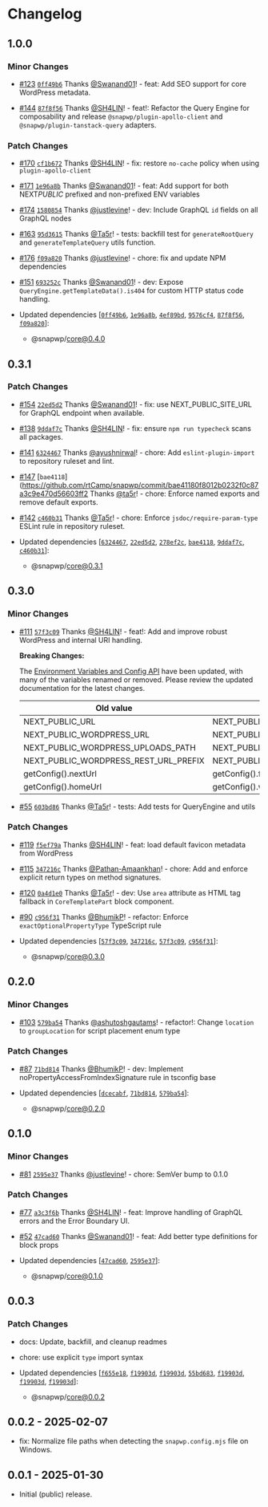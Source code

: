# Changelog

## 1.0.0

### Minor Changes

-   [#123](https://github.com/rtCamp/snapwp/pull/123) [`0ff49b6`](https://github.com/rtCamp/snapwp/commit/0ff49b60a919b005a04754d7a982973a84e902be) Thanks [@Swanand01](https://github.com/Swanand01)! - feat: Add SEO support for core WordPress metadata.

-   [#144](https://github.com/rtCamp/snapwp/pull/144) [`87f8f56`](https://github.com/rtCamp/snapwp/commit/87f8f5600039e7f72f0146f3dc1f0c77ead946bd) Thanks [@SH4LIN](https://github.com/SH4LIN)! - feat!: Refactor the Query Engine for composability and release `@snapwp/plugin-apollo-client` and `@snapwp/plugin-tanstack-query` adapters.

### Patch Changes

-   [#170](https://github.com/rtCamp/snapwp/pull/170) [`cf1b672`](https://github.com/rtCamp/snapwp/commit/cf1b6728876601313697a9cc6a107d19c680db20) Thanks [@SH4LIN](https://github.com/SH4LIN)! - fix: restore `no-cache` policy when using `plugin-apollo-client`

-   [#171](https://github.com/rtCamp/snapwp/pull/171) [`1e96a8b`](https://github.com/rtCamp/snapwp/commit/1e96a8bc9450fef814d7452f7495f85e84a8a454) Thanks [@Swanand01](https://github.com/Swanand01)! - feat: Add support for both NEXT*PUBLIC* prefixed and non-prefixed ENV variables

-   [#174](https://github.com/rtCamp/snapwp/pull/174) [`1580854`](https://github.com/rtCamp/snapwp/commit/1580854334ef3e98d2501f418572f9dac139721a) Thanks [@justlevine](https://github.com/justlevine)! - dev: Include GraphQL `id` fields on all GraphQL nodes

-   [#163](https://github.com/rtCamp/snapwp/pull/163) [`95d3615`](https://github.com/rtCamp/snapwp/commit/95d36152bc627b044105d701dc7bdbad8ea063cc) Thanks [@Ta5r](https://github.com/Ta5r)! - tests: backfill test for `generateRootQuery` and `generateTemplateQuery` utils function.

-   [#176](https://github.com/rtCamp/snapwp/pull/176) [`f09a820`](https://github.com/rtCamp/snapwp/commit/f09a820bec4cd972ae9e897aa13cf25ae6c54e27) Thanks [@justlevine](https://github.com/justlevine)! - chore: fix and update NPM dependencies

-   [#151](https://github.com/rtCamp/snapwp/pull/151) [`693252c`](https://github.com/rtCamp/snapwp/commit/693252c8bbaaedcc46d8f5958ef49b0c952cd408) Thanks [@Swanand01](https://github.com/Swanand01)! - dev: Expose `QueryEngine.getTemplateData().is404` for custom HTTP status code handling.

-   Updated dependencies [[`0ff49b6`](https://github.com/rtCamp/snapwp/commit/0ff49b60a919b005a04754d7a982973a84e902be), [`1e96a8b`](https://github.com/rtCamp/snapwp/commit/1e96a8bc9450fef814d7452f7495f85e84a8a454), [`4ef89bd`](https://github.com/rtCamp/snapwp/commit/4ef89bdee915831dcd9fb0d40aaa2aec71dea7a0), [`9576cf4`](https://github.com/rtCamp/snapwp/commit/9576cf4ad0032a3f8ee9be4831d642baffe2bfbe), [`87f8f56`](https://github.com/rtCamp/snapwp/commit/87f8f5600039e7f72f0146f3dc1f0c77ead946bd), [`f09a820`](https://github.com/rtCamp/snapwp/commit/f09a820bec4cd972ae9e897aa13cf25ae6c54e27)]:
    -   @snapwp/core@0.4.0

## 0.3.1

### Patch Changes

-   [#154](https://github.com/rtCamp/snapwp/pull/154) [`22ed5d2`](https://github.com/rtCamp/snapwp/commit/22ed5d2f0b5319adae08be211c70ed929ee626c8) Thanks [@Swanand01](https://github.com/Swanand01)! - fix: use NEXT_PUBLIC_SITE_URL for GraphQL endpoint when available.

-   [#138](https://github.com/rtCamp/snapwp/pull/138) [`9ddaf7c`](https://github.com/rtCamp/snapwp/commit/9ddaf7c89a243370afb06894e4ed9d5bde2d5e45) Thanks [@SH4LIN](https://github.com/SH4LIN)! - fix: ensure `npm run typecheck` scans all packages.

-   [#141](https://github.com/rtCamp/snapwp/pull/141) [`6324467`](https://github.com/rtCamp/snapwp/commit/6324467c240af53c5c5ffd689d39817a9c0e7a45) Thanks [@ayushnirwal](https://github.com/ayushnirwal)! - chore: Add `eslint-plugin-import` to repository ruleset and lint.

-   [#147](https://github.com/rtCamp/snapwp/pull/147) [`bae4118`](https://github.com/rtCamp/snapwp/commit/bae41180f8012b0232f0c87a3c9e470d56603ff2 Thanks [@ta5r](https://github.com/ta5r)! - chore: Enforce named exports and remove default exports.

-   [#142](https://github.com/rtCamp/snapwp/pull/142) [`c460b31`](https://github.com/rtCamp/snapwp/commit/c460b31679ea6c1817b8a340cb180c180c17a362) Thanks [@Ta5r](https://github.com/Ta5r)! - chore: Enforce `jsdoc/require-param-type` ESLint rule in repository ruleset.

-   Updated dependencies [[`6324467`](https://github.com/rtCamp/snapwp/commit/6324467c240af53c5c5ffd689d39817a9c0e7a45), [`22ed5d2`](https://github.com/rtCamp/snapwp/commit/22ed5d2f0b5319adae08be211c70ed929ee626c8), [`278ef2c`](https://github.com/rtCamp/snapwp/commit/278ef2cd96208b89689a4963e69713dcb6fa19eb), [`bae4118`](https://github.com/rtCamp/snapwp/commit/bae41180f8012b0232f0c87a3c9e470d56603ff2), [`9ddaf7c`](https://github.com/rtCamp/snapwp/commit/9ddaf7c89a243370afb06894e4ed9d5bde2d5e45), [`c460b31`](https://github.com/rtCamp/snapwp/commit/c460b31679ea6c1817b8a340cb180c180c17a362)]:
    -   @snapwp/core@0.3.1

## 0.3.0

### Minor Changes

-   [#111](https://github.com/rtCamp/snapwp/pull/111) [`57f3c09`](https://github.com/rtCamp/snapwp/commit/57f3c098ba238acb89c43ea52c588e09094ae7d5) Thanks [@SH4LIN](https://github.com/SH4LIN)! - feat!: Add and improve robust WordPress and internal URI handling.

    **Breaking Changes:**

    The [Environment Variables and Config API](../docs/config-api.md) have been updated, with many of the variables renamed or removed. Please review the updated documentation for the latest changes.

    | Old value                             | Replace with                     |
    | ------------------------------------- | -------------------------------- |
    | NEXT_PUBLIC_URL                       | NEXT_PUBLIC_FRONTEND_URL         |
    | NEXT_PUBLIC_WORDPRESS_URL             | NEXT_PUBLIC_WP_HOME_URL          |
    | NEXT_PUBLIC_WORDPRESS_UPLOADS_PATH    | NEXT_PUBLIC_WP_UPLOADS_DIRECTORY |
    | NEXT_PUBLIC_WORDPRESS_REST_URL_PREFIX | NEXT_PUBLIC_REST_URL_PREFIX      |
    | getConfig().nextUrl                   | getConfig().frontendUrl          |
    | getConfig().homeUrl                   | getConfig().wpHomeUrl            |

-   [#55](https://github.com/rtCamp/snapwp/pull/55) [`603bd86`](https://github.com/rtCamp/snapwp/commit/603bd869f9f5c36d373c73f67fb2d2991e0de11d) Thanks [@Ta5r](https://github.com/Ta5r)! - tests: Add tests for QueryEngine and utils

### Patch Changes

-   [#119](https://github.com/rtCamp/snapwp/pull/119) [`f5ef79a`](https://github.com/rtCamp/snapwp/commit/f5ef79a83f3f13fead3ee3075a32c4f7533ff525) Thanks [@SH4LIN](https://github.com/SH4LIN)! - feat: load default favicon metadata from WordPress

-   [#115](https://github.com/rtCamp/snapwp/pull/115) [`347216c`](https://github.com/rtCamp/snapwp/commit/347216c21bb0af80c644fc9fe47bbf589eb80fc8) Thanks [@Pathan-Amaankhan](https://github.com/Pathan-Amaankhan)! - chore: Add and enforce explicit return types on method signatures.

-   [#120](https://github.com/rtCamp/snapwp/pull/120) [`0a4d1e0`](https://github.com/rtCamp/snapwp/commit/0a4d1e0fba4666b6dea351098df10620ed379662) Thanks [@Ta5r](https://github.com/Ta5r)! - dev: Use `area` attribute as HTML tag fallback in `CoreTemplatePart` block component.

-   [#90](https://github.com/rtCamp/snapwp/pull/90) [`c956f31`](https://github.com/rtCamp/snapwp/commit/c956f31f3d70361f125db2373f57779df6963e45) Thanks [@BhumikP](https://github.com/BhumikP)! - refactor: Enforce `exactOptionalPropertyType` TypeScript rule

-   Updated dependencies [[`57f3c09`](https://github.com/rtCamp/snapwp/commit/57f3c098ba238acb89c43ea52c588e09094ae7d5), [`347216c`](https://github.com/rtCamp/snapwp/commit/347216c21bb0af80c644fc9fe47bbf589eb80fc8), [`57f3c09`](https://github.com/rtCamp/snapwp/commit/57f3c098ba238acb89c43ea52c588e09094ae7d5), [`c956f31`](https://github.com/rtCamp/snapwp/commit/c956f31f3d70361f125db2373f57779df6963e45)]:
    -   @snapwp/core@0.3.0

## 0.2.0

### Minor Changes

-   [#103](https://github.com/rtCamp/snapwp/pull/103) [`579ba54`](https://github.com/rtCamp/snapwp/commit/579ba54e72d78b8b5fae89c8ddcd6bbdc0487f91) Thanks [@ashutoshgautams](https://github.com/ashutoshgautams)! - refactor!: Change `location` to `groupLocation` for script placement enum type

### Patch Changes

-   [#87](https://github.com/rtCamp/snapwp/pull/87) [`71bd814`](https://github.com/rtCamp/snapwp/commit/71bd81452935736170e81dabe8fea48b6d2b8085) Thanks [@BhumikP](https://github.com/BhumikP)! - dev: Implement noPropertyAccessFromIndexSignature rule in tsconfig base

-   Updated dependencies [[`dcecabf`](https://github.com/rtCamp/snapwp/commit/dcecabfa9df535727e988d2db59bb0a6aa5d2a73), [`71bd814`](https://github.com/rtCamp/snapwp/commit/71bd81452935736170e81dabe8fea48b6d2b8085), [`579ba54`](https://github.com/rtCamp/snapwp/commit/579ba54e72d78b8b5fae89c8ddcd6bbdc0487f91)]:
    -   @snapwp/core@0.2.0

## 0.1.0

### Minor Changes

-   [#81](https://github.com/rtCamp/snapwp/pull/81) [`2595e37`](https://github.com/rtCamp/snapwp/commit/2595e376efb9a24b9caa0be9146976ec1386ffc4) Thanks [@justlevine](https://github.com/justlevine)! - chore: SemVer bump to 0.1.0

### Patch Changes

-   [#77](https://github.com/rtCamp/snapwp/pull/77) [`a3c3f6b`](https://github.com/rtCamp/snapwp/commit/a3c3f6b27994b1c5fee555e23c4ea40f7b88667a) Thanks [@SH4LIN](https://github.com/SH4LIN)! - feat: Improve handling of GraphQL errors and the Error Boundary UI.

-   [#52](https://github.com/rtCamp/snapwp/pull/52) [`47cad60`](https://github.com/rtCamp/snapwp/commit/47cad6075621da9946a29feba62fc33fe59fdaf6) Thanks [@Swanand01](https://github.com/Swanand01)! - feat: Add better type definitions for block props

-   Updated dependencies [[`47cad60`](https://github.com/rtCamp/snapwp/commit/47cad6075621da9946a29feba62fc33fe59fdaf6), [`2595e37`](https://github.com/rtCamp/snapwp/commit/2595e376efb9a24b9caa0be9146976ec1386ffc4)]:
    -   @snapwp/core@0.1.0

## 0.0.3

### Patch Changes

-   docs: Update, backfill, and cleanup readmes
-   chore: use explicit `type` import syntax

-   Updated dependencies [[`f655e18`](https://github.com/rtCamp/snapwp/commit/f655e18f08f0f1c2402f8a79eb618096346dead5), [`f19903d`](https://github.com/rtCamp/snapwp/commit/f19903d33b61a7fe15c16bbe949aebb5c26f1081), [`f19903d`](https://github.com/rtCamp/snapwp/commit/f19903d33b61a7fe15c16bbe949aebb5c26f1081), [`55bd683`](https://github.com/rtCamp/snapwp/commit/55bd683e11c556bb78140299554cf845ba34903c), [`f19903d`](https://github.com/rtCamp/snapwp/commit/f19903d33b61a7fe15c16bbe949aebb5c26f1081), [`f19903d`](https://github.com/rtCamp/snapwp/commit/f19903d33b61a7fe15c16bbe949aebb5c26f1081), [`f19903d`](https://github.com/rtCamp/snapwp/commit/f19903d33b61a7fe15c16bbe949aebb5c26f1081)]:
    -   @snapwp/core@0.0.2

## 0.0.2 - 2025-02-07

-   fix: Normalize file paths when detecting the `snapwp.config.mjs` file on Windows.

## 0.0.1 - 2025-01-30

-   Initial (public) release.
